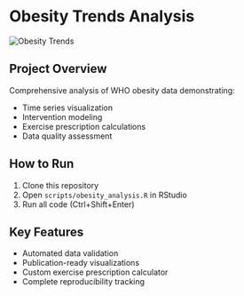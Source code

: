 # Obesity Trends Analysis

![Obesity Trends](outputs/obesity_trends.png)

## Project Overview
Comprehensive analysis of WHO obesity data demonstrating:
- Time series visualization
- Intervention modeling
- Exercise prescription calculations
- Data quality assessment

## How to Run
1. Clone this repository
2. Open `scripts/obesity_analysis.R` in RStudio
3. Run all code (Ctrl+Shift+Enter)

## Key Features
- Automated data validation
- Publication-ready visualizations
- Custom exercise prescription calculator
- Complete reproducibility tracking
